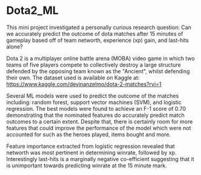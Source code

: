 # Dota2_ML
This mini project investigated a personally curious research question: Can we accurately predict the outcome of dota matches after 15 minutes of gameplay based off of team networth, experience (xp) gain, and last-hits alone? 

Dota 2 is a multiplayer online battle arena (MOBA) video game in which two teams of five players compete to collectively destroy a large structure defended by the opposing team known as the "Ancient", whilst defending their own. The dataset used is available on Kaggle at: https://www.kaggle.com/devinanzelmo/dota-2-matches?rvi=1

Several ML models were used to predict the outcome of the matches including: random forest, support vector machines (SVM), and logistic regression. The best models were found to achieve an F-1 score of 0.70 demonstrating that the nominated features do accurately predict match outcomes to a certain extent. Despite that, there is certainly room for more features that could improve the performance of the model which were not accounted for such as the heroes played, items bought and more. 

Feature importance extracted from logistic regression revealed that networth was most pertinent in determining winrate, followed by xp. Interestingly last-hits is a marginally negative co-efficient suggesting that it is unimportant towards predicting winrate at the 15 minute mark.  

